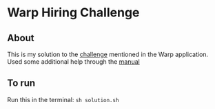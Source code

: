 # Warp Hiring Challenge

## About
This is my solution to the [challenge](mission_challenge.md) mentioned in the Warp application. Used some additional help through the [manual](https://www.gnu.org/software/gawk/manual/gawk.html)

## To run
Run this in the terminal: 
`sh solution.sh`
